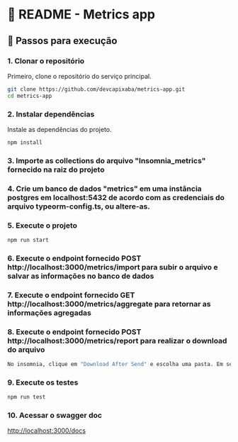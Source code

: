
# 📖 README - Metrics app


## 🔧 Passos para execução

### 1. Clonar o repositório
Primeiro, clone o repositório do serviço principal.

```bash
git clone https://github.com/devcapixaba/metrics-app.git
cd metrics-app
```

### 2. Instalar dependências
Instale as dependências do projeto.

```bash
npm install
```

### 3. Importe as collections do arquivo "Insomnia_metrics" fornecido na raiz do projeto

### 4. Crie um banco de dados "metrics" em uma instância postgres em localhost:5432 de acordo com as credenciais do arquivo typeorm-config.ts, ou altere-as.

### 5. Execute o projeto 

```bash
npm run start
```

### 6. Execute o endpoint fornecido POST http://localhost:3000/metrics/import para subir o arquivo e salvar as informações no banco de dados

### 7. Execute o endpoint fornecido GET http://localhost:3000/metrics/aggregate para retornar as informações agregadas

### 8. Execute o endpoint fornecido POST http://localhost:3000/metrics/report para realizar o download do arquivo

```bash
No insomnia, clique em "Download After Send" e escolha uma pasta. Em seguida, clique em "Send and Download" para efetuar o download do buffer em formato xlsx.
```

### 9. Execute os testes 

```bash
npm run test
```

### 10. Acessar o swagger doc

[http://localhost:3000/docs](http://localhost:3000/docs)
